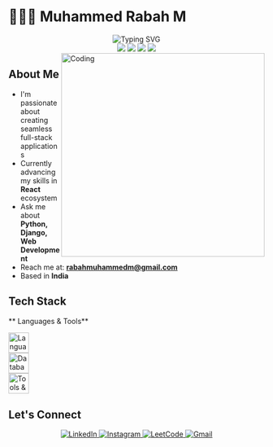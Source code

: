 
# 👨🏽‍💻 Muhammed Rabah M


<div align="center">
  <img src="https://readme-typing-svg.herokuapp.com?font=Fira+Code&weight=600&size=30&pause=1000&color=6C63FF&center=true&vCenter=true&width=600&lines=Full+Stack+Python+Developer;Web+Development+Enthusiast;Building+Creative+Solutions" alt="Typing SVG" />
</div>

<div align="center">
  <img src="https://img.shields.io/badge/Python-Expert-3776AB?style=for-the-badge&logo=python&logoColor=white"/>
  <img src="https://img.shields.io/badge/Django-Proficient-092E20?style=for-the-badge&logo=django&logoColor=white"/>
  <img src="https://img.shields.io/badge/React-Skilled-61DAFB?style=for-the-badge&logo=react&logoColor=black"/>
  <img src="https://img.shields.io/badge/Database-MongoDB+PostgreSQL-4EA94B?style=for-the-badge&logo=mongodb&logoColor=white"/>
</div>

<img align="right" alt="Coding" width="400" src="https://media.giphy.com/media/v1.Y2lkPTc5MGI3NjExZmY2M3dldnp2cHEwbzk1OW0xajJzOGh4MG92ZXQ5cWVvYWdtMnp4bSZlcD12MV9naWZzX3NlYXJjaCZjdD1n/QpVUMRUJGokfqXyfa1/giphy.gif"/>

##  About Me

-  I'm passionate about creating seamless full-stack applications
-  Currently advancing my skills in **React** ecosystem
-  Ask me about **Python, Django, Web Development**
-  Reach me at: **rabahmuhammedm@gmail.com**
-  Based in **India**

##  Tech Stack

** Languages & Tools**  
<p align="left">
  <img src="https://skillicons.dev/icons?i=python,django,react,js,html,css,bootstrap" height="40" alt="Languages" /><br />
  <img src="https://skillicons.dev/icons?i=mongodb,postgresql,sqlite,firebase" height="40" alt="Databases & Cloud" /><br />
  <img src="https://skillicons.dev/icons?i=aws,git,figma,opencv" height="40" alt="Tools & Platforms" />
</p>

##  Let's Connect

<div align="center">
  <a href="https://www.linkedin.com/in/muhammed-rabah-m/" target="_blank">
    <img src="https://img.shields.io/badge/LinkedIn-0077B5?style=for-the-badge&logo=linkedin&logoColor=white" alt="LinkedIn"/>
  </a>
  <a href="" target="_blank">
    <img src="https://img.shields.io/badge/Instagram-E4405F?style=for-the-badge&logo=instagram&logoColor=white" alt="Instagram"/>
  </a>
  <a href="https://leetcode.com/u/Rabahbinshukkur" target="_blank">
    <img src="https://img.shields.io/badge/LeetCode-FFA116?style=for-the-badge&logo=leetcode&logoColor=black" alt="LeetCode"/>
  </a>
  <a href="mailto:rabahmuhammedm@gmail.com">
    <img src="https://img.shields.io/badge/Gmail-D14836?style=for-the-badge&logo=gmail&logoColor=white" alt="Gmail"/>
  </a>
</div>

